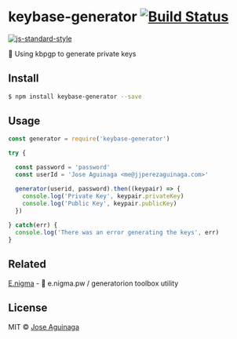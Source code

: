 # keybase-generator [![Build Status](https://img.shields.io/travis/jjperezaguinaga/keybase-generator/master.svg?style=flat-square)](https://travis-ci.org/jjperezaguinaga/keybase-generator)
[![js-standard-style](https://cdn.rawgit.com/feross/standard/master/badge.svg)](https://github.com/feross/standard)


🔑  Using kbpgp to generate private keys

## Install

```bash
$ npm install keybase-generator --save
```

## Usage

```js
const generator = require('keybase-generator')

try {

  const password = 'password'
  const userId = 'Jose Aguinaga <me@jjperezaguinaga.com>'

  generator(userid, password).then((keypair) => {
    console.log('Private Key', keypair.privateKey)
    console.log('Public Key', keypair.publicKey)
  })
  
} catch(err) {
  console.log('There was an error generating the keys', err)
}
```

## Related

[E.nigma](https://github.com/jjperezaguinaga/e.nigma.pw) - 🔐 e.nigma.pw / generatorion toolbox utility

## License

MIT © [Jose Aguinaga](https://jjperezaguinaga.com)

